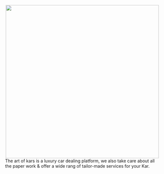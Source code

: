 <center>
<img src="https://i.imgur.com/Seiem9g.png" width=500px>
</center>
The art of kars is a luxury car dealing platform, we also take care about all the paper work & offer a wide rang of tailor-made services for your Kar.
